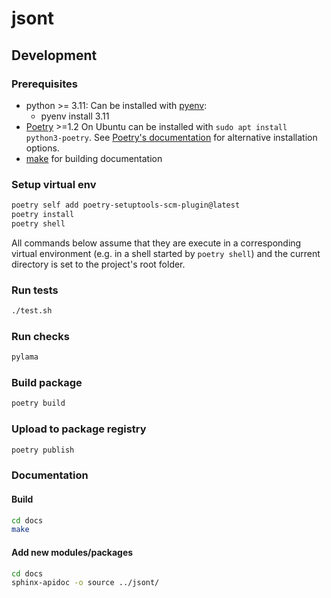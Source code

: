 # jsont

## Development

### Prerequisites

- python >= 3.11:
  Can be installed with [pyenv](https://github.com/pyenv/pyenv):
  - pyenv install 3.11
- [Poetry](https://python-poetry.org/) >=1.2
  On Ubuntu can be installed with `sudo apt install python3-poetry`. See
  [Poetry's documentation](https://python-poetry.org/docs/#installation)
  for alternative installation options.
- [make](https://www.gnu.org/software/make/) for building documentation

### Setup virtual env

```bash
poetry self add poetry-setuptools-scm-plugin@latest
poetry install
poetry shell
```

All commands below assume that they are execute in a corresponding
virtual environment (e.g. in a shell started by `poetry shell`) and the
current directory is set to the project's root folder.

### Run tests

```bash
./test.sh
```

### Run checks

```bash
pylama
```

### Build package

```bash
poetry build
```

### Upload to package registry

```bash
poetry publish
```

### Documentation

#### Build

```bash
cd docs
make
```

#### Add new modules/packages

```bash
cd docs
sphinx-apidoc -o source ../jsont/
```
